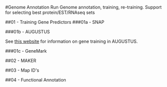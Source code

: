 #Genome Annotation
Run Genome annotation, training, re-training.
Support for selecting best protein/EST/RNAseq sets

##01 - Training Gene Predictors
###01a - SNAP

###01b - AUGUSTUS

See [this website](http://www.molecularevolution.org/molevolfiles/exercises/augustus/training.html) for information on gene training in AUGUSTUS.

###01c - GeneMark

##02 - MAKER

##03 - Map ID's

##04 - Functional Annotation
